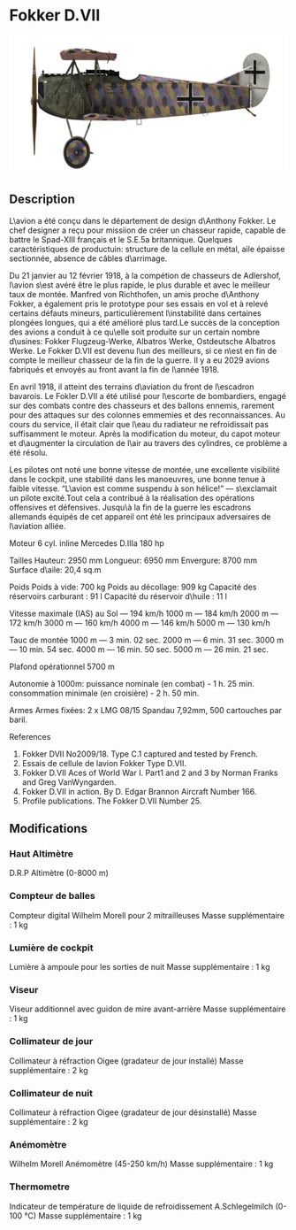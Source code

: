 # Fokker D.VII

![fokkerd7](../images/fokkerd7.png)

## Description

L\avion a été conçu dans le département de design d\Anthony Fokker. Le chef designer a reçu pour missiion de créer un chasseur rapide, capable de battre le Spad-XIII français et le S.E.5a britannique. Quelques caractéristiques de productuin: structure de la cellule en métal, aile épaisse sectionnée, absence de câbles d\arrimage.

Du 21 janvier au 12 février 1918, à la compétion de chasseurs de Adlershof, l\avion s\est avéré être le plus rapide, le plus durable et avec le meilleur taux de montée. Manfred von Richthofen, un amis proche d\Anthony Fokker, a également pris le prototype pour ses essais en vol et à relevé certains défauts mineurs, particulièrement l\instabilité dans certaines plongées longues, qui a été amélioré plus tard.Le succès de la conception des avions a conduit à ce qu\elle soit produite sur un certain nombre d\usines: Fokker Flugzeug-Werke, Albatros Werke, Ostdeutsche Albatros Werke. Le Fokker D.VII est devenu l\un des meilleurs, si ce n\est en fin de compte le meilleur chasseur de la fin de la guerre. Il y a eu 2029 avions fabriqués et envoyés au front avant la fin de l\année 1918.

En avril 1918, il atteint des terrains d\aviation du front de l\escadron bavarois. Le Fokler D.VII a été utilisé pour l\escorte de bombardiers, engagé sur des combats contre des chasseurs et des ballons ennemis, rarement pour des attaques sur des colonnes emmemies et des reconnaissances. Au cours du service, il était clair que l\eau du radiateur ne refroidissait pas suffisamment le moteur. Après la modification du moteur, du capot moteur et d\augmenter la circulation de l\air au travers des cylindres, ce problème a été résolu.

Les pilotes ont noté une bonne vitesse de montée, une excellente visibilité dans le cockpit, une stabilité dans les manoeuvres, une bonne tenue à faible vitesse. “L\avion est comme suspendu à son hélice!” — s\exclamait un pilote excité.Tout cela a contribué à la réalisation des opérations offensives et défensives. Jusqu\à la fin de la guerre les escadrons allemands équipés de cet appareil ont été les principaux adversaires de l\aviation alliée. 


Moteur 6 cyl. inline Mercedes D.IIIa 180 hp

Tailles
Hauteur: 2950 mm
Longueur: 6950 mm
Envergure: 8700 mm
Surface d\aile: 20,4 sq.m

Poids
Poids à vide: 700 kg
Poids au décollage: 909 kg
Capacité des réservoirs carburant : 91 l
Capacité du réservoir d\huile : 11 l

Vitesse maximale (IAS)
au Sol — 194 km/h
1000 m — 184 km/h
2000 m — 172 km/h
3000 m — 160 km/h
4000 m — 146 km/h
5000 m — 130 km/h

Tauc de montée
1000 m —  3 min. 02 sec.
2000 m —  6 min. 31 sec.
3000 m — 10 min. 54 sec.
4000 m — 16 min. 50 sec.
5000 m — 26 min. 21 sec.

Plafond opérationnel 5700 m

Autonomie à 1000m:
puissance nominale (en combat) - 1 h. 25 min.
consommation minimale (en croisière) - 2 h. 50 min.

Armes
Armes fixées: 2 х LMG 08/15 Spandau 7,92mm, 500 cartouches par baril.

References
1) Fokker DVII No2009/18. Type C.1 captured and tested by French.
2) Essais de cellule de lavion Fokker Type D.VII.
3) Fokker D.VII Aces of World War I. Part1 and 2 and 3 by Norman Franks and Greg VanWyngarden.
4) Fokker D.VII in action. By D. Edgar Brannon Aircraft Number 166.
5) Profile publications. The Fokker D.VII Number 25.

## Modifications

### Haut Altimètre

D.R.P Altimètre (0-8000 m)

### Compteur de balles

 Compteur digital Wilhelm Morell pour 2 mitrailleuses
Masse supplémentaire : 1 kg

### Lumière de cockpit

Lumière à ampoule pour les sorties de nuit
Masse supplémentaire : 1 kg

### Viseur

Viseur additionnel avec guidon de mire avant-arrière
Masse supplémentaire : 1 kg

### Collimateur de jour

Collimateur à réfraction Oigee (gradateur de jour installé)
Masse supplémentaire : 2 kg

### Collimateur de nuit

Collimateur à réfraction Oigee (gradateur de jour désinstallé)
Masse supplémentaire : 2 kg

### Anémomètre

Wilhelm Morell Anémomètre (45-250 km/h)
Masse supplémentaire : 1 kg

### Thermometre

Indicateur de température de liquide de refroidissement A.Schlegelmilch (0-100 °C)
Masse supplémentaire : 1 kg
